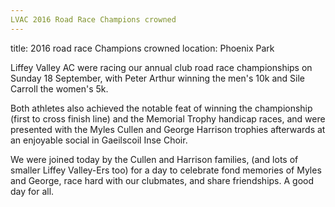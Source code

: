 ```yaml
---
LVAC 2016 Road Race Champions crowned
---
```

title: 2016 road race Champions crowned
location: Phoenix Park

Liffey Valley AC were racing our annual club road race championships on Sunday 18 September, with Peter Arthur winning the men's 10k and Sile Carroll the women's 5k. 

Both athletes also achieved the notable feat of winning the championship (first to cross finish line) and the Memorial Trophy handicap races, and were presented with the Myles Cullen and George Harrison trophies afterwards at an enjoyable social in Gaeilscoil Inse Choir. 

We were joined today by the Cullen and Harrison families, (and lots of smaller Liffey Valley-Ers too) for a day to celebrate fond memories of Myles and George, race hard with our clubmates, and share friendships. A good day for all. 
